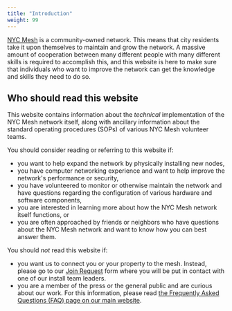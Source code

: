 ```yaml
---
title: "Introduction"
weight: 99
---
```


[NYC Mesh](https://nycmesh.net/) is a community-owned network. This means that city residents take it upon themselves to maintain and grow the network. A massive amount of cooperation between many different people with many different skills is required to accomplish this, and this website is here to make sure that individuals who want to improve the network can get the knowledge and skills they need to do so.

## Who should read this website

This website contains information about the *technical* implementation of the NYC Mesh network itself, along with ancillary information about the standard operating procedures (SOPs) of various NYC Mesh volunteer teams.

You should consider reading or referring to this website if:

* you want to help expand the network by physically installing new nodes,
* you have computer networking experience and want to help improve the network's performance or security,
* you have volunteered to monitor or otherwise maintain the network and have questions regarding the configuration of various hardware and software components,
* you are interested in learning more about how the NYC Mesh network itself functions, or
* you are often approached by friends or neighbors who have questions about the NYC Mesh network and want to know how you can best answer them.

You should *not* read this website if:

* you want us to connect you or your property to the mesh. Instead, please go to our [Join Request](https://nycmesh.net/join) form where you will be put in contact with one of our install team leaders.
* you are a member of the press or the general public and are curious about our work. For this information, please read [the Frequently Asked Questions (FAQ) page on our main website](https://nycmesh.net/faq).
